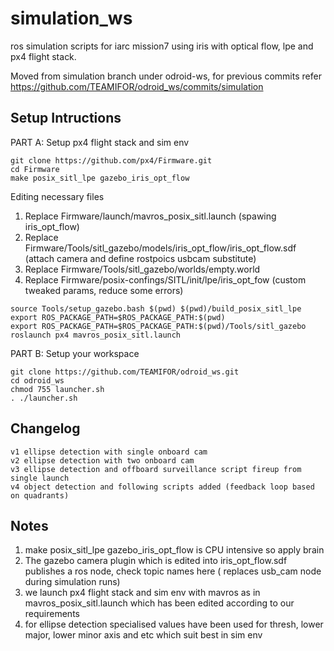 # simulation_ws
ros simulation scripts for iarc mission7 using iris with optical flow, lpe and px4 flight stack.

Moved from simulation branch under odroid-ws, for previous commits refer https://github.com/TEAMIFOR/odroid_ws/commits/simulation

## Setup Intructions 
PART A: Setup px4 flight stack and sim env
```
git clone https://github.com/px4/Firmware.git
cd Firmware
make posix_sitl_lpe gazebo_iris_opt_flow 
```
Editing necessary files
1. Replace Firmware/launch/mavros_posix_sitl.launch (spawing iris_opt_flow)
2. Replace Firmware/Tools/sitl_gazebo/models/iris_opt_flow/iris_opt_flow.sdf (attach camera and define rostpoics usbcam substitute)
3. Replace Firmware/Tools/sitl_gazebo/worlds/empty.world
4. Replace Firmware/posix-confings/SITL/init/lpe/iris_opt_fow (custom tweaked params, reduce some errors)
```
source Tools/setup_gazebo.bash $(pwd) $(pwd)/build_posix_sitl_lpe
export ROS_PACKAGE_PATH=$ROS_PACKAGE_PATH:$(pwd)
export ROS_PACKAGE_PATH=$ROS_PACKAGE_PATH:$(pwd)/Tools/sitl_gazebo
roslaunch px4 mavros_posix_sitl.launch
```
PART B: Setup your workspace
```
git clone https://github.com/TEAMIFOR/odroid_ws.git
cd odroid_ws
chmod 755 launcher.sh
. ./launcher.sh
```

## Changelog
```
v1 ellipse detection with single onboard cam
v2 ellipse detection with two onboard cam
v3 ellipse detection and offboard surveillance script fireup from single launch
v4 object detection and following scripts added (feedback loop based on quadrants)
```

## Notes
1. make posix_sitl_lpe gazebo_iris_opt_flow is CPU intensive so apply brain
2. The gazebo camera plugin which is edited into iris_opt_flow.sdf publishes a ros node, check topic names here ( replaces usb_cam node during simulation runs)
3. we launch px4 flight stack and sim env with mavros as in mavros_posix_sitl.launch which has been edited according to our requirements 
4. for ellipse detection specialised values have been used for thresh, lower major, lower minor axis and etc which suit best in sim env


